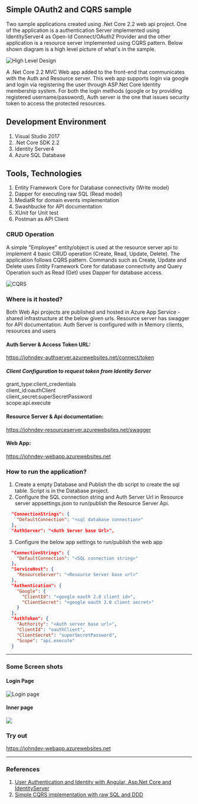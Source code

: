 ## Simple OAuth2 and CQRS sample

Two sample applications created using .Net Core 2.2 web api project. One of the application is a authentication Server implemented using IdentityServer4 as Open-Id Connect/OAuth2 Provider and the other application is a resource server implemented using CQRS pattern. Below shown diagram is a high level picture of what's in the sample. 

![High Level Design](https://i.imgur.com/O7uOyvF.png)

A .Net Core 2.2 MVC Web app added to the front-end that communicates with the Auth and Resource server. This web app supports login via google and login via registering the user through ASP.Net Core Identity membership system. For both the login methods (google or by providing registered username/password), Auth server is the one that issues security token to access the protected resources.

## Development Environment

1. Visual Studio 2017
2. .Net Core SDK 2.2
3. Identity Server4
4. Azure SQL Database 

## Tools, Technologies

1. Entity Framework Core for Database connectivity (Write model)
2. Dapper for executing raw SQL (Read model)
3. MediatR for domain events implementation
4. Swashbucke for API documentation
5. XUnit for Unit test
6. Postman as API Client

### CRUD Operation

A simple "Employee" entity/object is used at the resource server api to implement 4 basic CRUD operation (Create, Read, Update, Delete). The application follows CQRS pattern. Commands such as Create, Update and Delete uses Entity Framework Core for database connectivity and Query Operation such as Read (Get) uses Dapper for database access.

![CQRS](https://i.imgur.com/wTLgmfX.png)

### Where is it hosted?

Both Web Api projects are published and hosted in Azure App Service - shared infrastructure at the below given urls. Resource server has swagger for API documentation. Auth Server is configured with in Memory clients, resources and users

#### Auth Server & Access Token URL:
https://johndev-authserver.azurewebsites.net/connect/token

#### *Client Configuration to request token from Identity Server*

grant_type:client_credentials<br/>
client_id:oauthClient<br/>
client_secret:superSecretPassword<br/>
scope:api.execute<br/>

#### Resource Server & Api documentation:
https://johndev-resourceserver.azurewebsites.net/swagger

#### Web App:
https://johndev-webapp.azurewebsites.net

### How to run the application?

1. Create a empty Database and Publish the db script to create the sql table. Script is in the Database project.
2. Configure the SQL connection string and Auth Server Url in Resource server appsettings.json to run/publish the Resource Server Api. 

```json
  "ConnectionStrings": {
    "DefaultConnection": "<sql database connection>"
  },
  "AuthServer": "<Auth Server base Url>",
```
3. Configure the below app settings to run/publish the web app

```json
  "ConnectionStrings": {
    "DefaultConnection": "<SQL connection string>"
  },
  "ServiceHost": {
    "ResourceServer": "<Resource Server base url>"
  },
  "Authentication": {
    "Google": {
      "ClientId": "<google oauth 2.0 client id>",
      "ClientSecret": "<google oauth 2.0 client secret>"
    }
  },
  "AuthToken": {
    "Authority": "<Auth server base url>",
    "ClientId": "oauthClient",
    "ClientSecret": "superSecretPassword",
    "Scope": "api.execute"
  }
```
---

### Some Screen shots

#### Login Page

![Login page](https://i.imgur.com/vdpxC2w.png)

#### Inner page

![](https://i.imgur.com/hB27hqi.png)

### Try out

https://johndev-webapp.azurewebsites.net

---

### References

1. [User Authentication and Identity with Angular, Asp.Net Core and IdentityServer](https://fullstackmark.com/post/21/user-authentication-and-identity-with-angular-aspnet-core-and-identityserver)
2. [Simple CQRS implementation with raw SQL and DDD](http://www.kamilgrzybek.com/design/simple-cqrs-implementation-with-raw-sql-and-ddd/)
